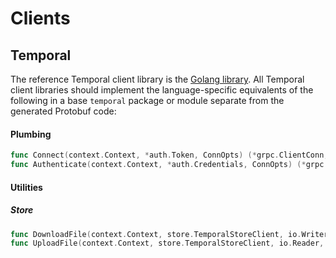 # Clients

## Temporal

The reference Temporal client library is the [Golang library](https://godoc.org/github.com/RTradeLtd/sdk/go/temporal).
All Temporal client libraries should implement the language-specific equivalents
of the following in a base `temporal` package or module separate from the
generated Protobuf code:

#### Plumbing

```go
func Connect(context.Context, *auth.Token, ConnOpts) (*grpc.ClientConn, error)
func Authenticate(context.Context, *auth.Credentials, ConnOpts) (*grpc.ClientConn, error)
```

#### Utilities

##### Store

```go
func DownloadFile(context.Context, store.TemporalStoreClient, io.Writer, *store.DownloadReq, ...grpc.CallOption) error
func UploadFile(context.Context, store.TemporalStoreClient, io.Reader, int32, *store.ObjectOptions, ...grpc.CallOption) (*store.Object, error)
```
